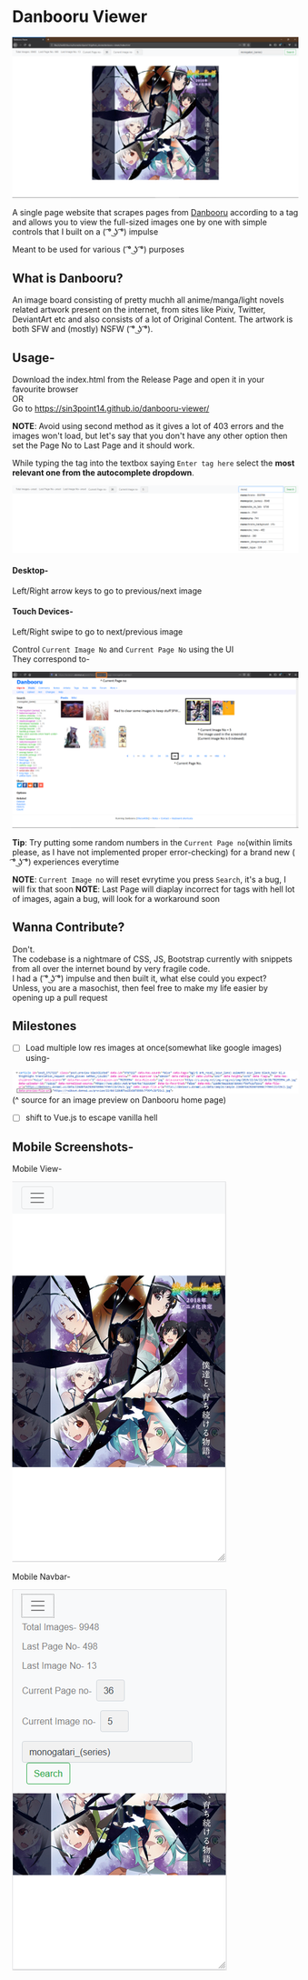 # Danbooru Viewer


![Monogatari Sample](/images/sample2.PNG)


A single page website that scrapes pages from [Danbooru](https://danbooru.donmai.us/) according to a tag and allows you to view the full-sized images one by one with simple controls that I built on a ( ͡° ͜ʖ ͡°) impulse

Meant to be used for various ( ͡° ͜ʖ ͡°) purposes

## What is Danbooru?

An image board consisting of pretty muchh all anime/manga/light novels related artwork present on the internet, from sites like Pixiv, Twitter, DeviantArt etc and also consists of a lot of Original Content. The artwork is both SFW and (mostly) NSFW ( ͡° ͜ʖ ͡°).

## Usage-

Download the index.html from the Release Page and open it in your favourite browser  
OR  
Go to https://sin3point14.github.io/danbooru-viewer/  

__NOTE__: Avoid using second method as it gives a lot of 403 errors and the images won't load, but let's say that you don't have any other option then set the Page No to Last Page and it should work.

While typing the tag into the textbox saying `Enter tag here` select the __most relevant one from the autocomplete dropdown__.

![Monogatari Autocomplete Sample](/images/sample1.PNG)

#### Desktop- 
Left/Right arrow keys to go to previous/next image

#### Touch Devices- 
Left/Right swipe to go to next/previous image

Control `Current Image No` and `Current Page No` using the UI  
They correspond to-

![Monogatari variables explaination](/images/usage1.png)

__Tip__: Try putting some random numbers in the `Current Page no`(within limits please, as I have not implemented proper error-checking) for a brand new ( ͡° ͜ʖ ͡°) experiences everytime

__NOTE__: `Current Image no` will reset evrytime you press `Search`, it's a bug, I will fix that soon
__NOTE__: Last Page will diaplay incorrect for tags with hell lot of images, again a bug, will look for a workaround soon

## Wanna Contribute?

Don't.  
The codebase is a nightmare of CSS, JS, Bootstrap currently with snippets from all over the internet bound by very fragile code.  
I had a ( ͡° ͜ʖ ͡°) impulse and then built it, what else could you expect?  
Unless, you are a masochist, then feel free to make my life easier by opening up a pull request  

## Milestones

- [ ] Load multiple low res images at once(somewhat like google images) using-

![Danbooru inspect element](/images/goal1.PNG)
(^ source for an image preview on Danbooru home page)

- [ ] shift to Vue.js to escape vanilla hell

## Mobile Screenshots-


Mobile View-

![Mobile Monogatari Sample](/images/sample3.PNG)


Mobile Navbar-

![Mobile Navbar Sample](/images/sample4.PNG)